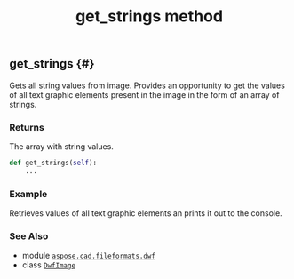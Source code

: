 ﻿---
title: get_strings method
second_title: Aspose.CAD for Python via .NET API References
description: 
type: docs
weight: 80
url: /python-net/aspose.cad.fileformats.dwf/dwfimage/get_strings/
is_root: false
---

## get_strings {#}

Gets all string values from image.
Provides an opportunity to get the values of all text graphic elements present
in the image in the form of an array of strings.


### Returns 


The array with string values.


```python
def get_strings(self):
    ...
```



### Example 


Retrieves values of all text graphic elements an prints it out to the console.



### See Also
* module [`aspose.cad.fileformats.dwf`](../../)
* class [`DwfImage`](/cad/python-net/aspose.cad.fileformats.dwf/dwfimage)
